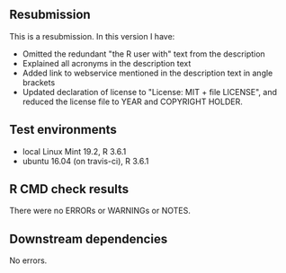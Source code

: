## Resubmission
This is a resubmission. In this version I have:

* Omitted the redundant "the R user with" text from the description
* Explained all acronyms in the description text
* Added link to webservice mentioned in the description text in angle brackets
* Updated declaration of license to "License: MIT + file LICENSE", and reduced the license file to YEAR and COPYRIGHT HOLDER.

## Test environments
* local Linux Mint 19.2, R 3.6.1
* ubuntu 16.04 (on travis-ci), R 3.6.1


## R CMD check results
There were no ERRORs or WARNINGs or NOTES. 


## Downstream dependencies
No errors.